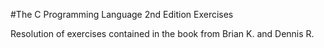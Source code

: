 #The C Programming Language 2nd Edition Exercises

Resolution of exercises contained in the book from Brian K. and Dennis R.
